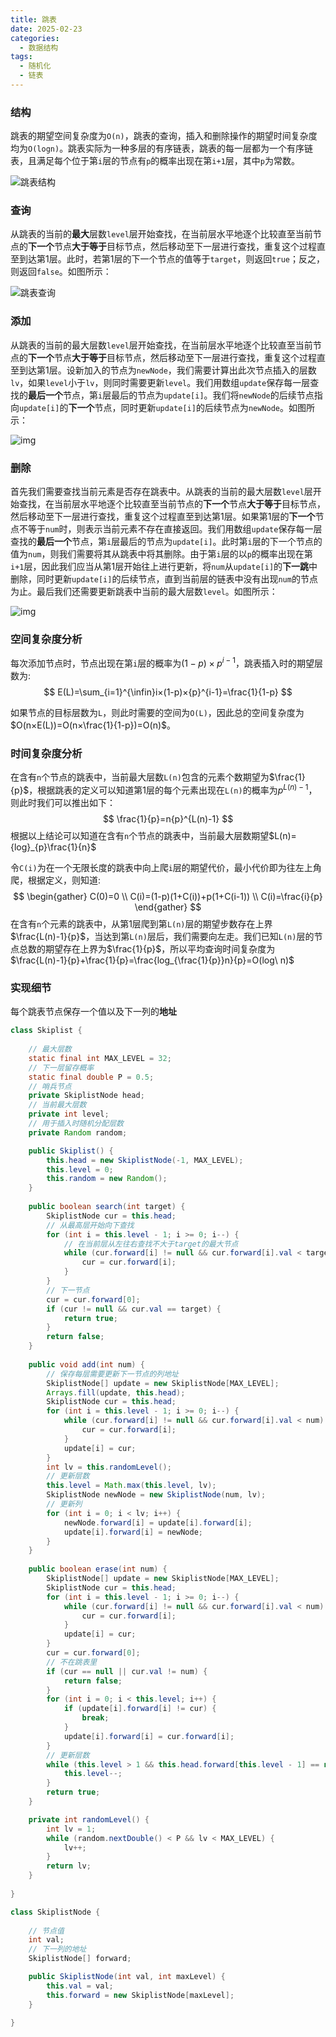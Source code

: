 ```yaml
---
title: 跳表
date: 2025-02-23
categories:
  - 数据结构
tags:
  - 随机化
  - 链表
---
```


### 结构

跳表的期望空间复杂度为`O(n)`，跳表的查询，插入和删除操作的期望时间复杂度均为`O(logn)`。跳表实际为一种多层的有序链表，跳表的每一层都为一个有序链表，且满足每个位于第`i`层的节点有`p`的概率出现在第`i+1`层，其中`p`为常数。

![跳表结构](跳表/1206_1.png)

### 查询

从跳表的当前的**最大**层数`level`层开始查找，在当前层水平地逐个比较直至当前节点的**下一个**节点**大于等于**目标节点，然后移动至下一层进行查找，重复这个过程直至到达第1层。此时，若第1层的下一个节点的值等于`target`，则返回`true`；反之，则返回`false`。如图所示：

![跳表查询](跳表/1206_2.png)

### 添加

从跳表的当前的最大层数`level`层开始查找，在当前层水平地逐个比较直至当前节点的**下一个**节点**大于等于**目标节点，然后移动至下一层进行查找，重复这个过程直至到达第1层。设新加入的节点为`newNode`，我们需要计算出此次节点插入的层数`lv`，如果`level`小于`lv`，则同时需要更新`level`。我们用数组`update`保存每一层查找的**最后一个**节点，第`i`层最后的节点为`update[i]`。我们将`newNode`的后续节点指向`update[i]`的**下一个**节点，同时更新`update[i]`的后续节点为`newNode`。如图所示：

![img](跳表/1206_6.png)

### 删除

首先我们需要查找当前元素是否存在跳表中。从跳表的当前的最大层数`level`层开始查找，在当前层水平地逐个比较直至当前节点的**下一个**节点**大于等于**目标节点，然后移动至下一层进行查找，重复这个过程直至到达第1层。如果第1层的**下一个**节点不等于`num`时，则表示当前元素不存在直接返回。我们用数组`update`保存每一层查找的**最后一个**节点，第`i`层最后的节点为`update[i]`。此时第`i`层的下一个节点的值为`num`，则我们需要将其从跳表中将其删除。由于第`i`层的以`p`的概率出现在第`i+1`层，因此我们应当从第1层开始往上进行更新，将`num`从`update[i]`的**下一跳**中删除，同时更新`update[i]`的后续节点，直到当前层的链表中没有出现`num`的节点为止。最后我们还需要更新跳表中当前的最大层数`level`。如图所示：

![img](跳表/1206_12.png)

### 空间复杂度分析

每次添加节点时，节点出现在第`i`层的概率为$(1-p)×{p}^{i-1}$，跳表插入时的期望层数为:
$$
E(L)=\sum_{i=1}^{\infin}i×(1-p)×{p}^{i-1}=\frac{1}{1-p}
$$


如果节点的目标层数为`L`，则此时需要的空间为`O(L)`，因此总的空间复杂度为$O(n×E(L))=O(n×\frac{1}{1-p})=O(n)$。

### 时间复杂度分析

在含有`n`个节点的跳表中，当前最大层数`L(n)`包含的元素个数期望为$\frac{1}{p}$，根据跳表的定义可以知道第1层的每个元素出现在`L(n)`的概率为${p}^{L(n)-1}$，则此时我们可以推出如下：
$$
\frac{1}{p}=n{p}^{L(n)-1}
$$
根据以上结论可以知道在含有`n`个节点的跳表中，当前最大层数期望$L(n)={log}_{p}\frac{1}{n}$

令`C(i)`为在一个无限长度的跳表中向上爬`i`层的期望代价，最小代价即为往左上角爬，根据定义，则知道:
$$
\begin{gather}
C(0)=0 \\
C(i)=(1-p)(1+C(i))+p(1+C(i-1)) \\
C(i)=\frac{i}{p}
\end{gather}
$$
在含有`n`个元素的跳表中，从第1层爬到第`L(n)`层的期望步数存在上界$\frac{L(n)-1}{p}$，当达到第`L(n)`层后，我们需要向左走。我们已知`L(n)`层的节点总数的期望存在上界为$\frac{1}{p}$，所以平均查询时间复杂度为$\frac{L(n)-1}{p}+\frac{1}{p}=\frac{log_{\frac{1}{p}}n}{p}=O(log\ n)$

### 实现细节

每个跳表节点保存一个值以及下一列的**地址**

```java
class Skiplist {
    
    // 最大层数
    static final int MAX_LEVEL = 32;
    // 下一层留存概率
    static final double P = 0.5;
    // 哨兵节点
    private SkiplistNode head;
    // 当前最大层数
    private int level;
    // 用于插入时随机分配层数
    private Random random;

    public Skiplist() {
        this.head = new SkiplistNode(-1, MAX_LEVEL);
        this.level = 0;
        this.random = new Random();
    }
    
    public boolean search(int target) {
        SkiplistNode cur = this.head;
        // 从最高层开始向下查找
        for (int i = this.level - 1; i >= 0; i--) {
            // 在当前层从左往右查找不大于target的最大节点
            while (cur.forward[i] != null && cur.forward[i].val < target) {
                cur = cur.forward[i];
            }
        }
        // 下一节点
        cur = cur.forward[0];
        if (cur != null && cur.val == target) {
            return true;
        }
        return false;
    }
    
    public void add(int num) {
        // 保存每层需要更新下一节点的列地址
        SkiplistNode[] update = new SkiplistNode[MAX_LEVEL];
        Arrays.fill(update, this.head);
        SkiplistNode cur = this.head;
        for (int i = this.level - 1; i >= 0; i--) {
            while (cur.forward[i] != null && cur.forward[i].val < num) {
                cur = cur.forward[i];
            }
            update[i] = cur;
        }
        int lv = this.randomLevel();
        // 更新层数
        this.level = Math.max(this.level, lv);
        SkiplistNode newNode = new SkiplistNode(num, lv);
        // 更新列
        for (int i = 0; i < lv; i++) {
            newNode.forward[i] = update[i].forward[i];
            update[i].forward[i] = newNode;
        }
    }
    
    public boolean erase(int num) {
        SkiplistNode[] update = new SkiplistNode[MAX_LEVEL];
        SkiplistNode cur = this.head;
        for (int i = this.level - 1; i >= 0; i--) {
            while (cur.forward[i] != null && cur.forward[i].val < num) {
                cur = cur.forward[i];
            }
            update[i] = cur;
        }
        cur = cur.forward[0];
        // 不在跳表里
        if (cur == null || cur.val != num) {
            return false;
        }
        for (int i = 0; i < this.level; i++) {
            if (update[i].forward[i] != cur) {
                break;
            }
            update[i].forward[i] = cur.forward[i];
        }
        // 更新层数
        while (this.level > 1 && this.head.forward[this.level - 1] == null) {
            this.level--;
        }
        return true;
    }

    private int randomLevel() {
        int lv = 1;
        while (random.nextDouble() < P && lv < MAX_LEVEL) {
            lv++;
        }
        return lv;
    }
    
}

class SkiplistNode {
    
    // 节点值
    int val;
    // 下一列的地址
    SkiplistNode[] forward;

    public SkiplistNode(int val, int maxLevel) {
        this.val = val;
        this.forward = new SkiplistNode[maxLevel];
    }
    
}
```

